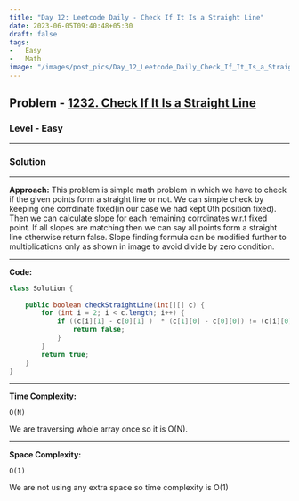 ```yaml
---
title: "Day 12: Leetcode Daily - Check If It Is a Straight Line"
date: 2023-06-05T09:40:48+05:30
draft: false
tags:
-   Easy
-   Math
image: "/images/post_pics/Day_12_Leetcode_Daily_Check_If_It_Is_a_Straight_Line/Cover.png"
---
```



## Problem - [1232. Check If It Is a Straight Line](https://leetcode.com/problems/check-if-it-is-a-straight-line/)

### Level - Easy
---

### Solution

---
**Approach:**
This problem is simple math problem in which we have to check if the given points form a straight line or not.
We can simple check by keeping one corrdinate fixed(in our case we had kept 0th position fixed). Then we can calculate slope for each remaining corrdinates w.r.t fixed point. If all slopes are matching then we can say all points form a straight line otherwise return false. Slope finding formula can be modified further to multiplications only as shown in image to avoid divide by zero condition.

---

**Code:**

```java
class Solution {
       
    public boolean checkStraightLine(int[][] c) {
        for (int i = 2; i < c.length; i++) {
            if ((c[i][1] - c[0][1] )  * (c[1][0] - c[0][0]) != (c[i][0] - c[0][0]) * (c[1][1] - c[0][1] )) {
                return false;
            }
        }
        return true;
    }
}
```
---

**Time Complexity:**
```
O(N)
```
We are traversing whole array once so it is O(N).

---

**Space Complexity:**
```
O(1)
```
We are not using any extra space so time complexity is O(1)

